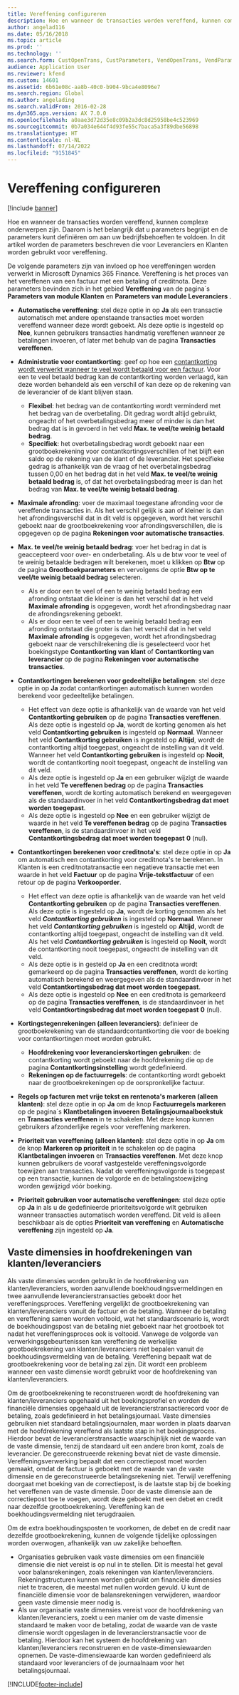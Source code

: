 ```yaml
---
title: Vereffening configureren
description: Hoe en wanneer de transacties worden vereffend, kunnen complexe onderwerpen zijn. Daarom is het belangrijk dat u parameters begrijpt en de parameters kunt definiëren om aan uw bedrijfsbehoeften te voldoen. In dit artikel worden de parameters beschreven die voor Leveranciers en Klanten worden gebruikt voor vereffening.
author: angelad116
ms.date: 05/16/2018
ms.topic: article
ms.prod: ''
ms.technology: ''
ms.search.form: CustOpenTrans, CustParameters, VendOpenTrans, VendParameters
audience: Application User
ms.reviewer: kfend
ms.custom: 14601
ms.assetid: 6b61e08c-aa8b-40c0-b904-9bca4e8096e7
ms.search.region: Global
ms.author: angelading
ms.search.validFrom: 2016-02-28
ms.dyn365.ops.version: AX 7.0.0
ms.openlocfilehash: a0aae3d72d35e8c09b2a3dc8d25958be4c523969
ms.sourcegitcommit: 0b7a034e644f4d93fe55c7baca5a3f89dbe56898
ms.translationtype: HT
ms.contentlocale: nl-NL
ms.lasthandoff: 07/14/2022
ms.locfileid: "9151845"
---
```

# <a name="configure-settlement"></a>Vereffening configureren

[!include [banner](../includes/banner.md)]

Hoe en wanneer de transacties worden vereffend, kunnen complexe onderwerpen zijn. Daarom is het belangrijk dat u parameters begrijpt en de parameters kunt definiëren om aan uw bedrijfsbehoeften te voldoen. In dit artikel worden de parameters beschreven die voor Leveranciers en Klanten worden gebruikt voor vereffening. 

De volgende parameters zijn van invloed op hoe vereffeningen worden verwerkt in Microsoft Dynamics 365 Finance. Vereffening is het proces van het vereffenen van een factuur met een betaling of creditnota. Deze parameters bevinden zich in het gebied **Vereffening** van de pagina´s **Parameters van module Klanten** en **Parameters van module Leveranciers** .

- **Automatische vereffening**: stel deze optie in op **Ja** als een transactie automatisch met andere openstaande transacties moet worden vereffend wanneer deze wordt geboekt. Als deze optie is ingesteld op **Nee**, kunnen gebruikers transacties handmatig vereffenen wanneer ze betalingen invoeren, of later met behulp van de pagina **Transacties vereffenen**.
- **Administratie voor contantkorting**: geef op hoe een [contantkorting wordt verwerkt wanneer te veel wordt betaald voor een factuur](cash-discount-handling-overpayments.md). Voor een te veel betaald bedrag kan de contantkorting worden verlaagd, kan deze worden behandeld als een verschil of kan deze op de rekening van de leverancier of de klant blijven staan.
  -   **Flexibel**: het bedrag van de contantkorting wordt verminderd met het bedrag van de overbetaling. Dit gedrag wordt altijd gebruikt, ongeacht of het overbetalingsbedrag meer of minder is dan het bedrag dat is in gevoerd in het veld **Max. te veel/te weinig betaald bedrag**.
  -   **Specifiek**: het overbetalingsbedrag wordt geboekt naar een grootboekrekening voor contantkortingsverschillen of het blijft een saldo op de rekening van de klant of de leverancier. Het specifieke gedrag is afhankelijk van de vraag of het overbetalingsbedrag tussen 0,00 en het bedrag dat in het veld **Max. te veel/te weinig betaald bedrag** is, of dat het overbetalingsbedrag meer is dan het bedrag van **Max. te veel/te weinig betaald bedrag**.
- **Maximale afronding**: voer de maximaal toegestane afronding voor de vereffende transacties in. Als het verschil gelijk is aan of kleiner is dan het afrondingsverschil dat in dit veld is opgegeven, wordt het verschil geboekt naar de grootboekrekening voor afrondingsverschillen, die is opgegeven op de pagina **Rekeningen voor automatische transacties**.
- **Max. te veel/te weinig betaald bedrag**: voer het bedrag in dat is geaccepteerd voor over- en onderbetaling. Als u de btw voor te veel of te weinig betaalde bedragen wilt berekenen, moet u klikken op **Btw** op de pagina **Grootboekparameters** en vervolgens de optie **Btw op te veel/te weinig betaald bedrag** selecteren.
  -   Als er door een te veel of een te weinig betaald bedrag een afronding ontstaat die kleiner is dan het verschil dat in het veld **Maximale afronding** is opgegeven, wordt het afrondingsbedrag naar de afrondingsrekening geboekt.
  -   Als er door een te veel of een te weinig betaald bedrag een afronding ontstaat die groter is dan het verschil dat in het veld **Maximale afronding** is opgegeven, wordt het afrondingsbedrag geboekt naar de verschilrekening die is geselecteerd voor het boekingstype **Contantkorting van klant** of **Contantkorting van leverancier** op de pagina **Rekeningen voor automatische transacties**.
- **Contantkortingen berekenen voor gedeeltelijke betalingen**: stel deze optie in op **Ja** zodat contantkortingen automatisch kunnen worden berekend voor gedeeltelijke betalingen.
  -   Het effect van deze optie is afhankelijk van de waarde van het veld **Contantkorting gebruiken** op de pagina **Transacties vereffenen**. Als deze optie is ingesteld op **Ja**, wordt de korting genomen als het veld **Contantkorting gebruiken** is ingesteld op **Normaal**. Wanneer het veld **Contantkorting gebruiken** is ingesteld op **Altijd**, wordt de contantkorting altijd toegepast, ongeacht de instelling van dit veld. Wanneer het veld **Contantkorting gebruiken** is ingesteld op **Nooit**, wordt de contantkorting nooit toegepast, ongeacht de instelling van dit veld.
  -   Als deze optie is ingesteld op **Ja** en een gebruiker wijzigt de waarde in het veld **Te vereffenen bedrag** op de pagina **Transacties vereffenen**, wordt de korting automatisch berekend en weergegeven als de standaardinvoer in het veld **Contantkortingsbedrag dat moet worden toegepast**.
  -   Als deze optie is ingesteld op **Nee** en een gebruiker wijzigt de waarde in het veld **Te vereffenen bedrag** op de pagina **Transacties vereffenen**, is de standaardinvoer in het veld **Contantkortingsbedrag dat moet worden toegepast** **0** (nul).
- **Contantkortingen berekenen voor creditnota's**: stel deze optie in op **Ja** om automatisch een contantkorting voor creditnota's te berekenen. In Klanten is een creditnotatransactie een negatieve transactie met een waarde in het veld **Factuur** op de pagina **Vrije-tekstfactuur** of een retour op de pagina **Verkooporder**.
  - Het effect van deze optie is afhankelijk van de waarde van het veld <strong>Contantkorting gebruiken</strong> op de pagina <strong>Transacties vereffenen</strong>. Als deze optie is ingesteld op <strong>Ja</strong>, wordt de korting genomen als het veld *<strong><em>Contantkorting gebruiken</em></strong>* is ingesteld op <strong>Normaal</strong>. Wanneer het veld *<strong><em>Contantkorting gebruiken</em></strong>* is ingesteld op <strong>Altijd</strong>, wordt de contantkorting altijd toegepast, ongeacht de instelling van dit veld. Als het veld *<strong><em>Contantkorting gebruiken</em></strong>* is ingesteld op <strong>Nooit</strong>, wordt de contantkorting nooit toegepast, ongeacht de instelling van dit veld.
  - Als deze optie is in gesteld op **Ja** en een creditnota wordt gemarkeerd op de pagina **Transacties vereffenen**, wordt de korting automatisch berekend en weergegeven als de standaardinvoer in het veld **Contantkortingsbedrag dat moet worden toegepast**.
  - Als deze optie is ingesteld op **Nee** en een creditnota is gemarkeerd op de pagina **Transacties vereffenen**, is de standaardinvoer in het veld **Contantkortingsbedrag dat moet worden toegepast** **0** (nul).

- **Kortingstegenrekeningen (alleen leveranciers)**: definieer de grootboekrekening van de standaardcontantkorting die voor de boeking voor contantkortingen moet worden gebruikt.
  -   **Hoofdrekening voor leverancierskortingen gebruiken**: de contantkorting wordt geboekt naar de hoofdrekening die op de pagina **Contantkortingsinstelling** wordt gedefinieerd.
  -   **Rekeningen op de factuurregels**: de contantkorting wordt geboekt naar de grootboekrekeningen op de oorspronkelijke factuur.
- **Regels op facturen met vrije tekst en rentenota's markeren (alleen klanten)**: stel deze optie in op **Ja** om de knop **Factuurregels markeren** op de pagina´s **Klantbetalingen invoeren** **Betalingsjournaalboekstuk** en **Transacties vereffenen** in te schakelen. Met deze knop kunnen gebruikers afzonderlijke regels voor vereffening markeren.
- **Prioriteit van vereffening (alleen klanten)**: stel deze optie in op **Ja** om de knop **Markeren op prioriteit** in te schakelen op de pagina **Klantbetalingen invoeren** en **Transacties vereffenen**. Met deze knop kunnen gebruikers de vooraf vastgestelde vereffeningsvolgorde toewijzen aan transacties.  Nadat de vereffeningsvolgorde is toegepast op een transactie, kunnen de volgorde en de betalingstoewijzing worden gewijzigd vóór boeking.
- **Prioriteit gebruiken voor automatische vereffeningen**: stel deze optie op **Ja** in als u de gedefinieerde prioriteitsvolgorde wilt gebruiken wanneer transacties automatisch worden vereffend. Dit veld is alleen beschikbaar als de opties **Prioriteit van vereffening** en **Automatische vereffening** zijn ingesteld op **Ja**.

## <a name="fixed-dimensions-on-accounts-receivableaccounts-payable-main-accounts"></a>Vaste dimensies in hoofdrekeningen van klanten/leveranciers

Als vaste dimensies worden gebruikt in de hoofdrekening van klanten/leveranciers, worden aanvullende boekhoudingsvermeldingen en twee aanvullende leverancierstransacties geboekt door het vereffeningsproces. Vereffening vergelijkt de grootboekrekening van klanten/leveranciers vanuit de factuur en de betaling.  Wanneer de betaling en vereffening samen worden voltooid, wat het standaardscenario is, wordt de boekhoudingspost van de betaling niet geboekt naar het grootboek tot nadat het vereffeningsproces ook is voltooid. Vanwege de volgorde van verwerkingsgebeurtenissen kan vereffening de werkelijke grootboekrekening van klanten/leveranciers niet bepalen vanuit de boekhoudingsvermelding van de betaling. Vereffening bepaalt wat de grootboekrekening voor de betaling zal zijn. Dit wordt een probleem wanneer een vaste dimensie wordt gebruikt voor de hoofdrekening van klanten/leveranciers.

Om de grootboekrekening te reconstrueren wordt de hoofdrekening van klanten/leveranciers opgehaald uit het boekingsprofiel en worden de financiële dimensies opgehaald uit de leverancierstransactierecord voor de betaling, zoals gedefinieerd in het betalingsjournaal. Vaste dimensies gebruiken niet standaard betalingsjournalen, maar worden in plaats daarvan met de hoofdrekening vereffend als laatste stap in het boekingsproces. Hierdoor bevat de leverancierstransactie waarschijnlijk niet de waarde van de vaste dimensie, tenzij de standaard uit een andere bron komt, zoals de leverancier. De gereconstrueerde rekening bevat niet de vaste dimensie. Vereffeningsverwerking bepaalt dat een correctiepost moet worden gemaakt, omdat de factuur is geboekt met de waarde van de vaste dimensie en de gereconstrueerde betalingsrekening niet.  Terwijl vereffening doorgaat met boeking van de correctiepost, is de laatste stap bij de boeking het vereffenen van de vaste dimensie. Door de vaste dimensie aan de correctiepost toe te voegen, wordt deze geboekt met een debet en credit naar dezelfde grootboekrekening. Vereffening kan de boekhoudingsvermelding niet terugdraaien.

Om de extra boekhoudingsposten te voorkomen, de debet en de credit naar dezelfde grootboekrekening, kunnen de volgende tijdelijke oplossingen worden overwogen, afhankelijk van uw zakelijke behoeften. 

-   Organisaties gebruiken vaak vaste dimensies om een financiële dimensie die niet vereist is op nul in te stellen. Dit is meestal het geval voor balansrekeningen, zoals rekeningen van klanten/leveranciers. Rekeningstructuren kunnen worden gebruikt om financiële dimensies niet te traceren, die meestal met nullen worden gevuld.  U kunt de financiële dimensie voor de balansrekeningen verwijderen, waardoor geen vaste dimensie meer nodig is.
-   Als uw organisatie vaste dimensies vereist voor de hoofdrekening van klanten/leveranciers, zoekt u een manier om de vaste dimensie standaard te maken voor de betaling, zodat de waarde van de vaste dimensie wordt opgeslagen in de leverancierstransactie voor de betaling. Hierdoor kan het systeem de hoofdrekening van klanten/leveranciers reconstrueren en de vaste-dimensiewaarden opnemen. De vaste-dimensiewaarde kan worden gedefinieerd als standaard voor leveranciers of de journaalnaam voor het betalingsjournaal.


[!INCLUDE[footer-include](../../includes/footer-banner.md)]
